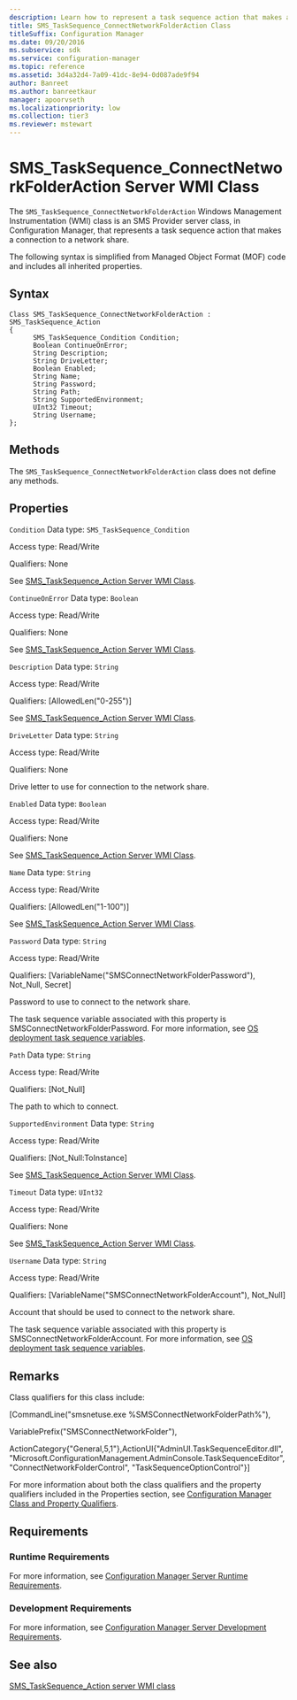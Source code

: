 ```yaml
---
description: Learn how to represent a task sequence action that makes a connection to a network share with SMS_TaskSequence_ConnectNetworkFolderAction.
title: SMS_TaskSequence_ConnectNetworkFolderAction Class
titleSuffix: Configuration Manager
ms.date: 09/20/2016
ms.subservice: sdk
ms.service: configuration-manager
ms.topic: reference
ms.assetid: 3d4a32d4-7a09-41dc-8e94-0d087ade9f94
author: Banreet
ms.author: banreetkaur
manager: apoorvseth
ms.localizationpriority: low
ms.collection: tier3
ms.reviewer: mstewart
---
```

# SMS_TaskSequence_ConnectNetworkFolderAction Server WMI Class
The `SMS_TaskSequence_ConnectNetworkFolderAction` Windows Management Instrumentation (WMI) class is an SMS Provider server class, in Configuration Manager, that represents a task sequence action that makes a connection to a network share.

 The following syntax is simplified from Managed Object Format (MOF) code and includes all inherited properties.

## Syntax

```
Class SMS_TaskSequence_ConnectNetworkFolderAction : SMS_TaskSequence_Action
{
      SMS_TaskSequence_Condition Condition;
      Boolean ContinueOnError;
      String Description;
      String DriveLetter;
      Boolean Enabled;
      String Name;
      String Password;
      String Path;
      String SupportedEnvironment;
      UInt32 Timeout;
      String Username;
};
```

## Methods
 The `SMS_TaskSequence_ConnectNetworkFolderAction` class does not define any methods.

## Properties
 `Condition`
 Data type: `SMS_TaskSequence_Condition`

 Access type: Read/Write

 Qualifiers: None

 See [SMS_TaskSequence_Action Server WMI Class](../../../develop/reference/osd/sms_tasksequence_action-server-wmi-class.md).

 `ContinueOnError`
 Data type: `Boolean`

 Access type: Read/Write

 Qualifiers: None

 See [SMS_TaskSequence_Action Server WMI Class](../../../develop/reference/osd/sms_tasksequence_action-server-wmi-class.md).

 `Description`
 Data type: `String`

 Access type: Read/Write

 Qualifiers: [AllowedLen("0-255")]

 See [SMS_TaskSequence_Action Server WMI Class](../../../develop/reference/osd/sms_tasksequence_action-server-wmi-class.md).

 `DriveLetter`
 Data type: `String`

 Access type: Read/Write

 Qualifiers: None

 Drive letter to use for connection to the network share.

 `Enabled`
 Data type: `Boolean`

 Access type: Read/Write

 Qualifiers: None

 See [SMS_TaskSequence_Action Server WMI Class](../../../develop/reference/osd/sms_tasksequence_action-server-wmi-class.md).

 `Name`
 Data type: `String`

 Access type: Read/Write

 Qualifiers: [AllowedLen("1-100")]

 See [SMS_TaskSequence_Action Server WMI Class](../../../develop/reference/osd/sms_tasksequence_action-server-wmi-class.md).

 `Password`
 Data type: `String`

 Access type: Read/Write

 Qualifiers: [VariableName("SMSConnectNetworkFolderPassword"), Not_Null, Secret]

 Password to use to connect to the network share.

 The task sequence variable associated with this property is SMSConnectNetworkFolderPassword. For more information, see [OS deployment task sequence variables](../../../osd/understand/task-sequence-variables.md).

 `Path`
 Data type: `String`

 Access type: Read/Write

 Qualifiers: [Not_Null]

 The path to which to connect.

 `SupportedEnvironment`
 Data type: `String`

 Access type: Read/Write

 Qualifiers: [Not_Null:ToInstance]

 See [SMS_TaskSequence_Action Server WMI Class](../../../develop/reference/osd/sms_tasksequence_action-server-wmi-class.md).

 `Timeout`
 Data type: `UInt32`

 Access type: Read/Write

 Qualifiers: None

 See [SMS_TaskSequence_Action Server WMI Class](../../../develop/reference/osd/sms_tasksequence_action-server-wmi-class.md).

 `Username`
 Data type: `String`

 Access type: Read/Write

 Qualifiers: [VariableName("SMSConnectNetworkFolderAccount"), Not_Null]

 Account that should be used to connect to the network share.

 The task sequence variable associated with this property is SMSConnectNetworkFolderAccount. For more information, see [OS deployment task sequence variables](../../../osd/understand/task-sequence-variables.md).

## Remarks
 Class qualifiers for this class include:

 [CommandLine("smsnetuse.exe %SMSConnectNetworkFolderPath%"),

 VariablePrefix("SMSConnectNetworkFolder"),

 ActionCategory{"General,5,1"},ActionUI{"AdminUI.TaskSequenceEditor.dll", "Microsoft.ConfigurationManagement.AdminConsole.TaskSequenceEditor", "ConnectNetworkFolderControl", "TaskSequenceOptionControl"}]

 For more information about both the class qualifiers and the property qualifiers included in the Properties section, see [Configuration Manager Class and Property Qualifiers](../../../develop/reference/misc/class-and-property-qualifiers.md).

## Requirements

### Runtime Requirements
 For more information, see [Configuration Manager Server Runtime Requirements](../../../develop/core/reqs/server-runtime-requirements.md).

### Development Requirements
 For more information, see [Configuration Manager Server Development Requirements](../../../develop/core/reqs/server-development-requirements.md).

## See also

[SMS_TaskSequence_Action server WMI class](sms_tasksequence_action-server-wmi-class.md)
